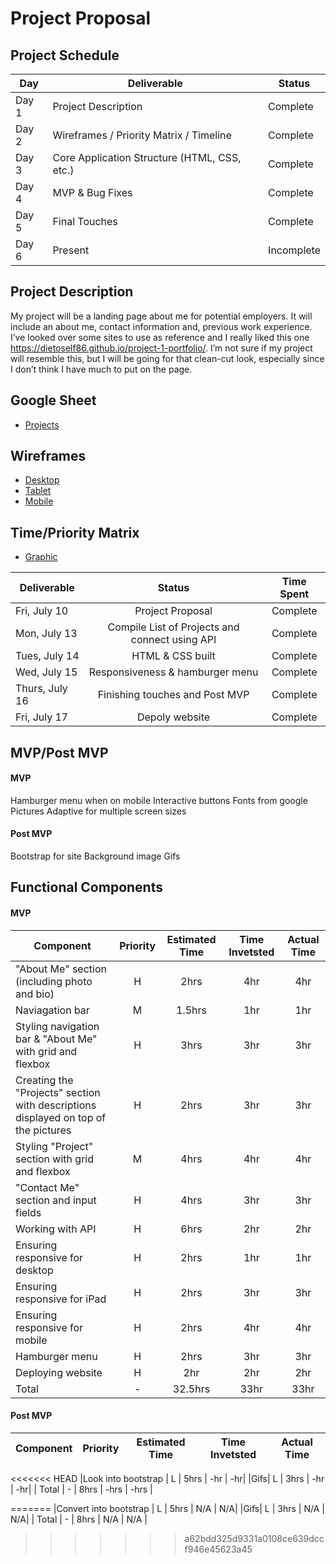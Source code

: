 # Project Proposal

## Project Schedule

|  Day | Deliverable | Status
|---|---| ---|
|Day 1| Project Description | Complete
|Day 2| Wireframes / Priority Matrix / Timeline | Complete
|Day 3| Core Application Structure (HTML, CSS, etc.) | Complete
|Day 4| MVP & Bug Fixes | Complete
|Day 5| Final Touches | Complete
|Day 6| Present | Incomplete

## Project Description
My project will be a landing page about me for potential employers. It will include an about me, contact information and, previous work experience. I’ve looked over some sites to use as reference and I really liked this one https://dietoself86.github.io/project-1-portfolio/. I’m not sure if my project will resemble this, but I will be going for that clean-cut look, especially since I don’t think I have much to put on the page.

## Google Sheet
- [Projects](https://docs.google.com/spreadsheets/d/1V1M3Eq1NXH2PNmeTlVviRhEjX9kenq769Vo2P5mMtro/edit#gid=0)

## Wireframes
- [Desktop](https://res.cloudinary.com/dlcjnygpy/image/upload/v1594664456/20200710_200705_zjlekt.jpg)
- [Tablet](https://res.cloudinary.com/dlcjnygpy/image/upload/v1594664429/20200710_200656_gj3hf9.jpg)
- [Mobile](https://res.cloudinary.com/dlcjnygpy/image/upload/v1594664399/20200710_200643_gz9fdj.jpg)

## Time/Priority Matrix 
- [Graphic](https://res.cloudinary.com/dlcjnygpy/image/upload/v1594664308/20200710_204051_g3cwsa.jpg)


|Deliverable	| Status	| Time Spent |
| --- | :---: |  :---: | 
| Fri, July 10 | Project Proposal	| Complete | 8 hrs |
| Mon, July 13 | Compile List of Projects and connect using API | Complete | -hr |
| Tues, July 14 | HTML & CSS built | Complete | -hr |
| Wed, July 15 | Responsiveness & hamburger menu | Complete | -hr |
| Thurs, July 16 | Finishing touches and Post MVP | Complete | -hr |	
| Fri, July 17 | Depoly website | Complete | -hr |		
 
## MVP/Post MVP

#### MVP
 Hamburger menu when on mobile
	Interactive buttons
	Fonts from google
	Pictures 
	Adaptive for multiple screen sizes


#### Post MVP
 Bootstrap for site
	Background image 
	Gifs


## Functional Components

#### MVP
| Component | Priority | Estimated Time | Time Invetsted | Actual Time |
| --- | :---: |  :---: | :---: | :---: |
| "About Me" section (including photo and bio)  | H | 2hrs | 4hr | 4hr|
| Naviagation bar | M | 1.5hrs | 1hr | 1hr|
| Styling navigation bar & "About Me" with grid and flexbox | H | 3hrs | 3hr | 3hr|
| Creating the "Projects" section with descriptions displayed on top of the pictures | H | 2hrs| 3hr | 3hr |
| Styling "Project" section with grid and flexbox | M | 4hrs | 4hr | 4hr|
| "Contact Me" section and input fields| H | 4hrs | 3hr | 3hr|
| Working with API | H | 6hrs | 2hr | 2hr |
| Ensuring responsive for desktop | H | 2hrs | 1hr | 1hr|
| Ensuring responsive for iPad | H | 2hrs | 3hr | 3hr|
| Ensuring responsive for mobile | H | 2hrs | 4hr | 4hr|
| Hamburger menu | H | 2hrs | 3hr | 3hr|
| Deploying website | H | 2hr | 2hr | 2hr|
| Total | - | 32.5hrs | 33hr | 33hr |


#### Post MVP
| Component | Priority | Estimated Time | Time Invetsted | Actual Time |
| --- | :---: |  :---: | :---: | :---: |
<<<<<<< HEAD
|Look into bootstrap | L | 5hrs | -hr | -hr|
|Gifs| L | 3hrs | -hr | -hr|
| Total | - | 8hrs | -hrs | -hrs | 




=======
|Convert into bootstrap | L | 5hrs | N/A | N/A|
|Gifs| L | 3hrs | N/A | N/A|
| Total | - | 8hrs | N/A | N/A | 
>>>>>>> a62bdd325d9331a0108ce639dccf946e45623a45



 
